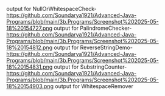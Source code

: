 output for NullOrWhitespaceCheck-https://github.com/Soundarya1921/Advanced-Java-Programs/blob/main/3b.Programs/Screenshot%202025-05-18%20154727.png
output for PalindromeChecker-https://github.com/Soundarya1921/Advanced-Java-Programs/blob/main/3b.Programs/Screenshot%202025-05-18%20154812.png
output for ReverseStringDemo-https://github.com/Soundarya1921/Advanced-Java-Programs/blob/main/3b.Programs/Screenshot%202025-05-18%20154831.png
output for SubstringCounter-https://github.com/Soundarya1921/Advanced-Java-Programs/blob/main/3b.Programs/Screenshot%202025-05-18%20154903.png
output for WhitespaceRemover
